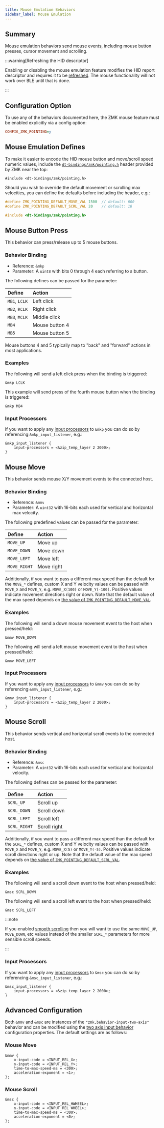 ```yaml
---
title: Mouse Emulation Behaviors
sidebar_label: Mouse Emulation
---
```


## Summary

Mouse emulation behaviors send mouse events, including mouse button presses, cursor movement and scrolling.

:::warning[Refreshing the HID descriptor]

Enabling or disabling the mouse emulation feature modifies the HID report descriptor and requires it to be [refreshed](../../features/bluetooth.md#refreshing-the-hid-descriptor).
The mouse functionality will not work over BLE until that is done.

:::

## Configuration Option

To use any of the behaviors documented here, the ZMK mouse feature must be enabled explicitly via a config option:

```ini
CONFIG_ZMK_POINTING=y
```

## Mouse Emulation Defines

To make it easier to encode the HID mouse button and move/scroll speed numeric values, include
the [`dt-bindings/zmk/pointing.h`](https://github.com/zmkfirmware/zmk/blob/main/app/include/dt-bindings/zmk/pointing.h) header
provided by ZMK near the top:

```dts
#include <dt-bindings/zmk/pointing.h>
```

Should you wish to override the default movement or scrolling max velocities, you can define the defaults before including the header, e.g.:

```c
#define ZMK_POINTING_DEFAULT_MOVE_VAL 1500  // default: 600
#define ZMK_POINTING_DEFAULT_SCRL_VAL 20    // default: 10

#include <dt-bindings/zmk/pointing.h>
```

## Mouse Button Press

This behavior can press/release up to 5 mouse buttons.

### Behavior Binding

- Reference: `&mkp`
- Parameter: A `uint8` with bits 0 through 4 each referring to a button.

The following defines can be passed for the parameter:

| Define        | Action         |
| :------------ | :------------- |
| `MB1`, `LCLK` | Left click     |
| `MB2`, `RCLK` | Right click    |
| `MB3`, `MCLK` | Middle click   |
| `MB4`         | Mouse button 4 |
| `MB5`         | Mouse button 5 |

Mouse buttons 4 and 5 typically map to "back" and "forward" actions in most applications.

### Examples

The following will send a left click press when the binding is triggered:

```dts
&mkp LCLK
```

This example will send press of the fourth mouse button when the binding is triggered:

```dts
&mkp MB4
```

### Input Processors

If you want to apply any [input processors](../input-processors/index.md#input-processors-overview) to `&mkp` you can do so by referencing `&mkp_input_listener`, e.g.:

```dts
&mkp_input_listener {
    input-processors = <&zip_temp_layer 2 2000>;
}
```

## Mouse Move

This behavior sends mouse X/Y movement events to the connected host.

### Behavior Binding

- Reference: `&mmv`
- Parameter: A `uint32` with 16-bits each used for vertical and horizontal max velocity.

The following predefined values can be passed for the parameter:

| Define       | Action     |
| :----------- | :--------- |
| `MOVE_UP`    | Move up    |
| `MOVE_DOWN`  | Move down  |
| `MOVE_LEFT`  | Move left  |
| `MOVE_RIGHT` | Move right |

Additionally, if you want to pass a different max speed than the default for the `MOVE_*` defines, custom X and Y velocity values can be passed with `MOVE_X` and `MOVE_Y`, e.g. `MOVE_X(100)` or `MOVE_Y(-100)`. Positive values indicate movement directions right or down. Note that the default value of the max speed depends on [the value of `ZMK_POINTING_DEFAULT_MOVE_VAL`](#mouse-emulation-defines).

### Examples

The following will send a down mouse movement event to the host when pressed/held:

```dts
&mmv MOVE_DOWN
```

The following will send a left mouse movement event to the host when pressed/held:

```dts
&mmv MOVE_LEFT
```

### Input Processors

If you want to apply any [input processors](../input-processors/index.md#input-processors-overview) to `&mmv` you can do so by referencing `&mmv_input_listener`, e.g.:

```dts
&mmv_input_listener {
    input-processors = <&zip_temp_layer 2 2000>;
}
```

## Mouse Scroll

This behavior sends vertical and horizontal scroll events to the connected host.

### Behavior Binding

- Reference: `&msc`
- Parameter: A `uint32` with 16-bits each used for vertical and horizontal velocity.

The following defines can be passed for the parameter:

| Define       | Action       |
| :----------- | :----------- |
| `SCRL_UP`    | Scroll up    |
| `SCRL_DOWN`  | Scroll down  |
| `SCRL_LEFT`  | Scroll left  |
| `SCRL_RIGHT` | Scroll right |

Additionally, if you want to pass a different max speed than the default for the `SCRL_*` defines, custom X and Y velocity values can be passed with `MOVE_X` and `MOVE_Y`, e.g. `MOVE_X(5)` or `MOVE_Y(-5)`. Positive values indicate scroll directions right or up. Note that the default value of the max speed depends on [the value of `ZMK_POINTING_DEFAULT_SCRL_VAL`](#mouse-emulation-defines).

### Examples

The following will send a scroll down event to the host when pressed/held:

```dts
&msc SCRL_DOWN
```

The following will send a scroll left event to the host when pressed/held:

```dts
&msc SCRL_LEFT
```

:::note

If you enabled [smooth scrolling](../../config/pointing.md#kconfig) then you will want to use the same `MOVE_UP`, `MOVE_DOWN`, etc values instead of the smaller `SCRL_*` parameters for more sensible scroll speeds.

:::

### Input Processors

If you want to apply any [input processors](../input-processors/index.md#input-processors-overview) to `&msc` you can do so by referencing `&msc_input_listener`, e.g.:

```dts
&msc_input_listener {
    input-processors = <&zip_temp_layer 2 2000>;
}
```

## Advanced Configuration

Both `&mmv` and `&msc` are instances of the `"zmk,behavior-input-two-axis"` behavior and can be modified using the [two axis input behavior](../../config/behaviors.md#two-axis-input) configuration properties. The default settings are as follows:

### Mouse Move

```dts
&mmv {
    x-input-code = <INPUT_REL_X>;
    y-input-code = <INPUT_REL_Y>;
    time-to-max-speed-ms = <300>;
    acceleration-exponent = <1>;
};
```

### Mouse Scroll

```dts
&msc {
    x-input-code = <INPUT_REL_HWHEEL>;
    y-input-code = <INPUT_REL_WHEEL>;
    time-to-max-speed-ms = <300>;
    acceleration-exponent = <0>;
};
```
